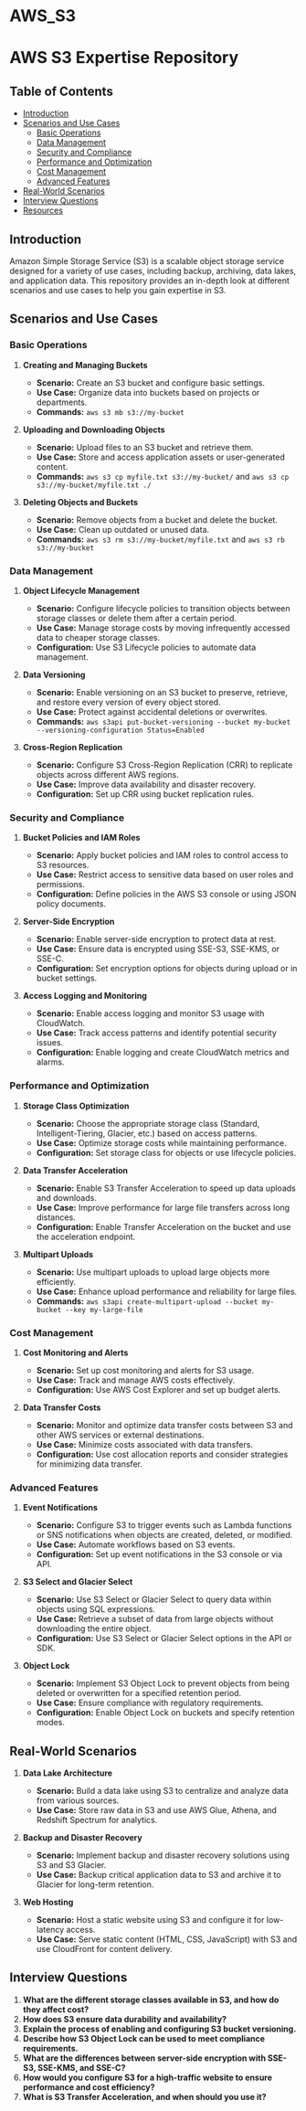 # AWS_S3
# AWS S3 Expertise Repository

## Table of Contents

- [Introduction](#introduction)
- [Scenarios and Use Cases](#scenarios-and-use-cases)
  - [Basic Operations](#basic-operations)
  - [Data Management](#data-management)
  - [Security and Compliance](#security-and-compliance)
  - [Performance and Optimization](#performance-and-optimization)
  - [Cost Management](#cost-management)
  - [Advanced Features](#advanced-features)
- [Real-World Scenarios](#real-world-scenarios)
- [Interview Questions](#interview-questions)
- [Resources](#resources)

## Introduction

Amazon Simple Storage Service (S3) is a scalable object storage service designed for a variety of use cases, including backup, archiving, data lakes, and application data. This repository provides an in-depth look at different scenarios and use cases to help you gain expertise in S3.

## Scenarios and Use Cases

### Basic Operations

1. **Creating and Managing Buckets**
   - **Scenario:** Create an S3 bucket and configure basic settings.
   - **Use Case:** Organize data into buckets based on projects or departments.
   - **Commands:** `aws s3 mb s3://my-bucket`

2. **Uploading and Downloading Objects**
   - **Scenario:** Upload files to an S3 bucket and retrieve them.
   - **Use Case:** Store and access application assets or user-generated content.
   - **Commands:** `aws s3 cp myfile.txt s3://my-bucket/` and `aws s3 cp s3://my-bucket/myfile.txt ./`

3. **Deleting Objects and Buckets**
   - **Scenario:** Remove objects from a bucket and delete the bucket.
   - **Use Case:** Clean up outdated or unused data.
   - **Commands:** `aws s3 rm s3://my-bucket/myfile.txt` and `aws s3 rb s3://my-bucket`

### Data Management

1. **Object Lifecycle Management**
   - **Scenario:** Configure lifecycle policies to transition objects between storage classes or delete them after a certain period.
   - **Use Case:** Manage storage costs by moving infrequently accessed data to cheaper storage classes.
   - **Configuration:** Use S3 Lifecycle policies to automate data management.

2. **Data Versioning**
   - **Scenario:** Enable versioning on an S3 bucket to preserve, retrieve, and restore every version of every object stored.
   - **Use Case:** Protect against accidental deletions or overwrites.
   - **Commands:** `aws s3api put-bucket-versioning --bucket my-bucket --versioning-configuration Status=Enabled`

3. **Cross-Region Replication**
   - **Scenario:** Configure S3 Cross-Region Replication (CRR) to replicate objects across different AWS regions.
   - **Use Case:** Improve data availability and disaster recovery.
   - **Configuration:** Set up CRR using bucket replication rules.

### Security and Compliance

1. **Bucket Policies and IAM Roles**
   - **Scenario:** Apply bucket policies and IAM roles to control access to S3 resources.
   - **Use Case:** Restrict access to sensitive data based on user roles and permissions.
   - **Configuration:** Define policies in the AWS S3 console or using JSON policy documents.

2. **Server-Side Encryption**
   - **Scenario:** Enable server-side encryption to protect data at rest.
   - **Use Case:** Ensure data is encrypted using SSE-S3, SSE-KMS, or SSE-C.
   - **Configuration:** Set encryption options for objects during upload or in bucket settings.

3. **Access Logging and Monitoring**
   - **Scenario:** Enable access logging and monitor S3 usage with CloudWatch.
   - **Use Case:** Track access patterns and identify potential security issues.
   - **Configuration:** Enable logging and create CloudWatch metrics and alarms.

### Performance and Optimization

1. **Storage Class Optimization**
   - **Scenario:** Choose the appropriate storage class (Standard, Intelligent-Tiering, Glacier, etc.) based on access patterns.
   - **Use Case:** Optimize storage costs while maintaining performance.
   - **Configuration:** Set storage class for objects or use lifecycle policies.

2. **Data Transfer Acceleration**
   - **Scenario:** Enable S3 Transfer Acceleration to speed up data uploads and downloads.
   - **Use Case:** Improve performance for large file transfers across long distances.
   - **Configuration:** Enable Transfer Acceleration on the bucket and use the acceleration endpoint.

3. **Multipart Uploads**
   - **Scenario:** Use multipart uploads to upload large objects more efficiently.
   - **Use Case:** Enhance upload performance and reliability for large files.
   - **Commands:** `aws s3api create-multipart-upload --bucket my-bucket --key my-large-file`

### Cost Management

1. **Cost Monitoring and Alerts**
   - **Scenario:** Set up cost monitoring and alerts for S3 usage.
   - **Use Case:** Track and manage AWS costs effectively.
   - **Configuration:** Use AWS Cost Explorer and set up budget alerts.

2. **Data Transfer Costs**
   - **Scenario:** Monitor and optimize data transfer costs between S3 and other AWS services or external destinations.
   - **Use Case:** Minimize costs associated with data transfers.
   - **Configuration:** Use cost allocation reports and consider strategies for minimizing data transfer.

### Advanced Features

1. **Event Notifications**
   - **Scenario:** Configure S3 to trigger events such as Lambda functions or SNS notifications when objects are created, deleted, or modified.
   - **Use Case:** Automate workflows based on S3 events.
   - **Configuration:** Set up event notifications in the S3 console or via API.

2. **S3 Select and Glacier Select**
   - **Scenario:** Use S3 Select or Glacier Select to query data within objects using SQL expressions.
   - **Use Case:** Retrieve a subset of data from large objects without downloading the entire object.
   - **Configuration:** Use S3 Select or Glacier Select options in the API or SDK.

3. **Object Lock**
   - **Scenario:** Implement S3 Object Lock to prevent objects from being deleted or overwritten for a specified retention period.
   - **Use Case:** Ensure compliance with regulatory requirements.
   - **Configuration:** Enable Object Lock on buckets and specify retention modes.

## Real-World Scenarios

1. **Data Lake Architecture**
   - **Scenario:** Build a data lake using S3 to centralize and analyze data from various sources.
   - **Use Case:** Store raw data in S3 and use AWS Glue, Athena, and Redshift Spectrum for analytics.

2. **Backup and Disaster Recovery**
   - **Scenario:** Implement backup and disaster recovery solutions using S3 and S3 Glacier.
   - **Use Case:** Backup critical application data to S3 and archive it to Glacier for long-term retention.

3. **Web Hosting**
   - **Scenario:** Host a static website using S3 and configure it for low-latency access.
   - **Use Case:** Serve static content (HTML, CSS, JavaScript) with S3 and use CloudFront for content delivery.

## Interview Questions

1. **What are the different storage classes available in S3, and how do they affect cost?**
2. **How does S3 ensure data durability and availability?**
3. **Explain the process of enabling and configuring S3 bucket versioning.**
4. **Describe how S3 Object Lock can be used to meet compliance requirements.**
5. **What are the differences between server-side encryption with SSE-S3, SSE-KMS, and SSE-C?**
6. **How would you configure S3 for a high-traffic website to ensure performance and cost efficiency?**
7. **What is S3 Transfer Acceleration, and when should you use it?**



